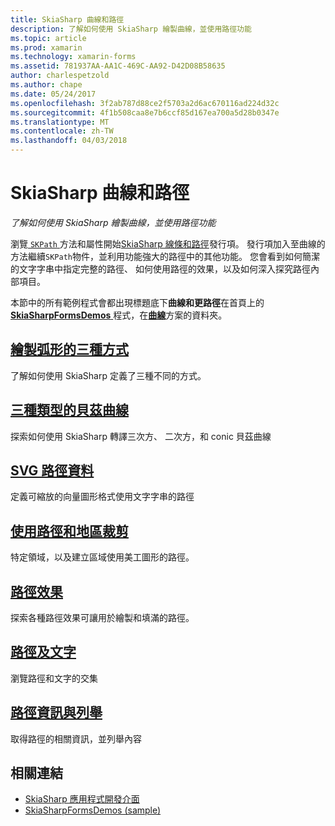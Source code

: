 ```yaml
---
title: SkiaSharp 曲線和路徑
description: 了解如何使用 SkiaSharp 繪製曲線，並使用路徑功能
ms.topic: article
ms.prod: xamarin
ms.technology: xamarin-forms
ms.assetid: 781937AA-AA1C-469C-AA92-D42D08B58635
author: charlespetzold
ms.author: chape
ms.date: 05/24/2017
ms.openlocfilehash: 3f2ab787d88ce2f5703a2d6ac670116ad224d32c
ms.sourcegitcommit: 4f1b508caa8e7b6ccf85d167ea700a5d28b0347e
ms.translationtype: MT
ms.contentlocale: zh-TW
ms.lasthandoff: 04/03/2018
---
```

# <a name="skiasharp-curves-and-paths"></a>SkiaSharp 曲線和路徑

_了解如何使用 SkiaSharp 繪製曲線，並使用路徑功能_

瀏覽[ `SKPath` ](https://developer.xamarin.com/api/type/SkiaSharp.SKPath/)方法和屬性開始[SkiaSharp 線條和路徑](~/xamarin-forms/user-interface/graphics/skiasharp/paths/index.md)發行項。 發行項加入至曲線的方法繼續`SKPath`物件，並利用功能強大的路徑中的其他功能。 您會看到如何簡潔的文字字串中指定完整的路徑、 如何使用路徑的效果，以及如何深入探究路徑內部項目。

本節中的所有範例程式會都出現標題底下**曲線和更路徑**在首頁上的[ **SkiaSharpFormsDemos** ](https://developer.xamarin.com/samples/xamarin-forms/SkiaSharpForms/Demos/)程式，在[**曲線**](https://github.com/xamarin/xamarin-forms-samples/tree/master/SkiaSharpForms/SkiaSharpFormsDemos/SkiaSharpFormsDemos/SkiaSharpFormsDemos/Curves)方案的資料夾。

## <a name="three-ways-to-draw-an-arcarcsmd"></a>[繪製弧形的三種方式](arcs.md)

了解如何使用 SkiaSharp 定義了三種不同的方式。

## <a name="three-types-of-bzier-curvesbeziersmd"></a>[三種類型的貝茲曲線](beziers.md)

探索如何使用 SkiaSharp 轉譯三次方、 二次方，和 conic 貝茲曲線

## <a name="svg-path-datapath-datamd"></a>[SVG 路徑資料](path-data.md)

定義可縮放的向量圖形格式使用文字字串的路徑

## <a name="clipping-with-paths-and-regionsclippingmd"></a>[使用路徑和地區裁剪](clipping.md)

特定領域，以及建立區域使用美工圖形的路徑。

## <a name="path-effectseffectsmd"></a>[路徑效果](effects.md)

探索各種路徑效果可讓用於繪製和填滿的路徑。

## <a name="paths-and-texttext-pathsmd"></a>[路徑及文字](text-paths.md)

瀏覽路徑和文字的交集

## <a name="path-information-and-enumerationinformationmd"></a>[路徑資訊與列舉](information.md)

取得路徑的相關資訊，並列舉內容


## <a name="related-links"></a>相關連結

- [SkiaSharp 應用程式開發介面](https://developer.xamarin.com/api/root/SkiaSharp/)
- [SkiaSharpFormsDemos (sample)](https://developer.xamarin.com/samples/xamarin-forms/SkiaSharpForms/Demos/)
